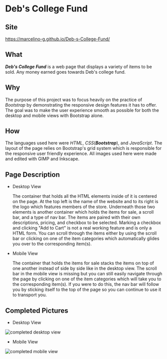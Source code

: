 # Deb's College Fund

## Site 
 https://marcelino-g.github.io/Deb-s-College-Fund/
 
## What
 ***Deb's College Fund*** is a web page that displays a variety of items to be sold. Any money earned goes towards Deb's college fund. 
 
## Why
 The purpose of this project was to focus heavily on the practice of *Bootstrap* by demonstrating the responsive design features it has to offer. The goal was to make the user experience smooth as possible for both the desktop and mobile views with Bootstrap alone.
 
## How 
 The languages used here were *HTML*, *CSS*(***Bootstrap***), and *JavaScript*. The layout of the page relies on Bootstrap's grid system which is responsible for the responsive user friendly experience. All images used here were made and edited with GIMP and Inkscape.
 
## Page Description
 - Desktop View
  
   The container that holds all the HTML elements inside of it is centered on the page. At the top left is the name of the website and to its right is the logo which features members of the store. Underneath those two elements is another container which holds the items for sale, a scroll bar, and a type of nav bar. The items are paired with their own descriptions, pricing, and checkbox to be selected. Marking a checkbox and clicking "Add to Cart" is not a real working feature and is only a HTML form. You can scroll through the items either by using the scroll bar or clicking on one of the item categories which automatically glides you over to the corresponding item(s).
   
 - Mobile View
 
   The container that holds the items for sale stacks the items on top of one another instead of side by side like in the desktop view. The scroll bar in the mobile view is missing but you can still easily navigate through the page by clicking on one of the item categories which will take you to the corresponding item(s). If you were to do this, the nav bar will follow you by sticking itself to the top of the page so you can continue to use it to transport you. 
   
## Completed Pictures
 - Desktop View

![completed desktop view](./)

 - Mobile View
 
![completed mobile view](./)
